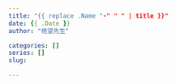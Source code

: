 ```yaml
---
title: "{{ replace .Name "-" " " | title }}"
date: {{ .Date }}
author: "绝望先生"

categories: []
series: []
slug: 

---
```


